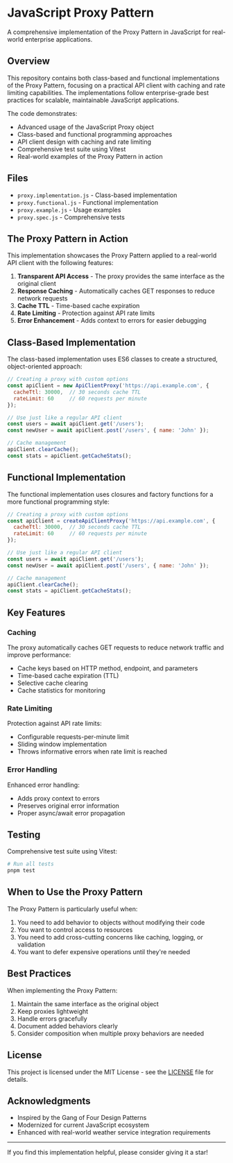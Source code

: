 # JavaScript Proxy Pattern

A comprehensive implementation of the Proxy Pattern in JavaScript for real-world enterprise applications.

## Overview

This repository contains both class-based and functional implementations of the Proxy Pattern, focusing on a practical API client with caching and rate limiting capabilities. The implementations follow enterprise-grade best practices for scalable, maintainable JavaScript applications.

The code demonstrates:

- Advanced usage of the JavaScript Proxy object
- Class-based and functional programming approaches
- API client design with caching and rate limiting
- Comprehensive test suite using Vitest
- Real-world examples of the Proxy Pattern in action

## Files

- `proxy.implementation.js` - Class-based implementation
- `proxy.functional.js` - Functional implementation
- `proxy.example.js` - Usage examples
- `proxy.spec.js` - Comprehensive tests

## The Proxy Pattern in Action

This implementation showcases the Proxy Pattern applied to a real-world API client with the following features:

1. **Transparent API Access** - The proxy provides the same interface as the original client
2. **Response Caching** - Automatically caches GET responses to reduce network requests
3. **Cache TTL** - Time-based cache expiration
4. **Rate Limiting** - Protection against API rate limits
5. **Error Enhancement** - Adds context to errors for easier debugging

## Class-Based Implementation

The class-based implementation uses ES6 classes to create a structured, object-oriented approach:

```javascript
// Creating a proxy with custom options
const apiClient = new ApiClientProxy('https://api.example.com', {
  cacheTtl: 30000,  // 30 seconds cache TTL
  rateLimit: 60     // 60 requests per minute
});

// Use just like a regular API client
const users = await apiClient.get('/users');
const newUser = await apiClient.post('/users', { name: 'John' });

// Cache management
apiClient.clearCache();
const stats = apiClient.getCacheStats();
```

## Functional Implementation

The functional implementation uses closures and factory functions for a more functional programming style:

```javascript
// Creating a proxy with custom options
const apiClient = createApiClientProxy('https://api.example.com', {
  cacheTtl: 30000,  // 30 seconds cache TTL
  rateLimit: 60     // 60 requests per minute
});

// Use just like a regular API client
const users = await apiClient.get('/users');
const newUser = await apiClient.post('/users', { name: 'John' });

// Cache management
apiClient.clearCache();
const stats = apiClient.getCacheStats();
```

## Key Features

### Caching

The proxy automatically caches GET requests to reduce network traffic and improve performance:

- Cache keys based on HTTP method, endpoint, and parameters
- Time-based cache expiration (TTL)
- Selective cache clearing
- Cache statistics for monitoring

### Rate Limiting

Protection against API rate limits:

- Configurable requests-per-minute limit
- Sliding window implementation
- Throws informative errors when rate limit is reached

### Error Handling

Enhanced error handling:

- Adds proxy context to errors
- Preserves original error information
- Proper async/await error propagation

## Testing

Comprehensive test suite using Vitest:

```bash
# Run all tests
pnpm test
```

## When to Use the Proxy Pattern

The Proxy Pattern is particularly useful when:

1. You need to add behavior to objects without modifying their code
2. You want to control access to resources
3. You need to add cross-cutting concerns like caching, logging, or validation
4. You want to defer expensive operations until they're needed

## Best Practices

When implementing the Proxy Pattern:

1. Maintain the same interface as the original object
2. Keep proxies lightweight
3. Handle errors gracefully
4. Document added behaviors clearly
5. Consider composition when multiple proxy behaviors are needed

## License

This project is licensed under the MIT License - see the [LICENSE](LICENSE) file for details.

## Acknowledgments

- Inspired by the Gang of Four Design Patterns
- Modernized for current JavaScript ecosystem
- Enhanced with real-world weather service integration requirements

---

If you find this implementation helpful, please consider giving it a star!
